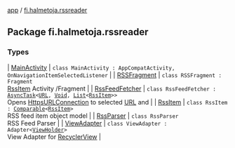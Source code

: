 [app](../index.md) / [fi.halmetoja.rssreader](./index.md)

## Package fi.halmetoja.rssreader

### Types

| [MainActivity](-main-activity/index.md) | `class MainActivity : AppCompatActivity, OnNavigationItemSelectedListener` |
| [RSSFragment](-r-s-s-fragment/index.md) | `class RSSFragment : Fragment`<br>[RssItem](-rss-item/index.md) Activity /Fragment |
| [RssFeedFetcher](-rss-feed-fetcher/index.md) | `class RssFeedFetcher : `[`AsyncTask`](https://developer.android.com/reference/android/os/AsyncTask.html)`<`[`URL`](https://developer.android.com/reference/java/net/URL.html)`, `[`Void`](https://developer.android.com/reference/java/lang/Void.html)`, `[`List`](https://kotlinlang.org/api/latest/jvm/stdlib/kotlin.collections/-list/index.html)`<`[`RssItem`](-rss-item/index.md)`>>`<br>Opens [HttpsURLConnection](https://developer.android.com/reference/javax/net/ssl/HttpsURLConnection.html) to selected [URL](https://developer.android.com/reference/java/net/URL.html) and |
| [RssItem](-rss-item/index.md) | `class RssItem : `[`Comparable`](https://kotlinlang.org/api/latest/jvm/stdlib/kotlin/-comparable/index.html)`<`[`RssItem`](-rss-item/index.md)`>`<br>RSS feed item object model |
| [RssParser](-rss-parser/index.md) | `class RssParser`<br>RSS Feed Parser |
| [ViewAdapter](-view-adapter/index.md) | `class ViewAdapter : Adapter<`[`ViewHolder`](-view-adapter/-view-holder/index.md)`>`<br>View Adapter for [RecyclerView](#) |

